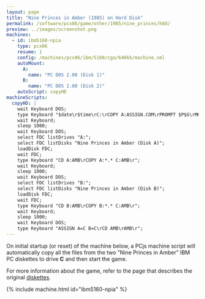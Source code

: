 ```yaml
---
layout: page
title: "Nine Princes in Amber (1985) on Hard Disk"
permalink: /software/pcx86/game/other/1985/nine_princes/hdd/
preview: ../images/screenshot.png
machines:
  - id: ibm5160-npia
    type: pcx86
    resume: 1
    config: /machines/pcx86/ibm/5160/cga/640kb/machine.xml
    autoMount:
      A:
        name: "PC DOS 2.00 (Disk 1)"
      B:
        name: "PC DOS 2.00 (Disk 2)"
    autoScript: copyHD
machineScripts:
  copyHD: |
    wait Keyboard DOS;
    type Keyboard "$date\r$time\rC:\rCOPY A:ASSIGN.COM\rPROMPT $P$G\rMKDIR AMB\r";
    wait Keyboard;
    sleep 1000;
    wait Keyboard DOS;
    select FDC listDrives "A:";
    select FDC listDisks "Nine Princes in Amber (Disk A)";
    loadDisk FDC;
    wait FDC;
    type Keyboard "CD A:AMB\rCOPY A:*.* C:AMB\r";
    wait Keyboard;
    sleep 1000;
    wait Keyboard DOS;
    select FDC listDrives "B:";
    select FDC listDisks "Nine Princes in Amber (Disk B)";
    loadDisk FDC;
    wait FDC;
    type Keyboard "CD B:AMB\rCOPY B:*.* C:AMB\r";
    wait Keyboard;
    sleep 1000;
    wait Keyboard DOS;
    type Keyboard "ASSIGN A=C B=C\rCD AMB\rAMB\r";
---
```


On initial startup (or reset) of the machine below, a PCjs machine script will automatically copy all
the files from the two "Nine Princes in Amber" IBM PC diskettes to drive **C** and then start the game.

For more information about the game, refer to the page that describes the original [diskettes](../).

{% include machine.html id="ibm5160-npia" %}
